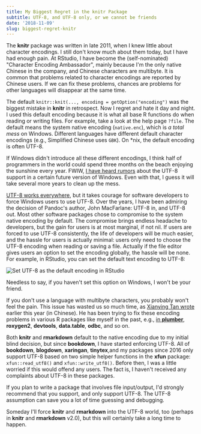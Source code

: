 ```yaml
---
title: My Biggest Regret in the knitr Package
subtitle: UTF-8, and UTF-8 only, or we cannot be friends
date: '2018-11-09'
slug: biggest-regret-knitr
---
```


The **knitr** package was written in late 2011, when I knew little about character encodings. I still don't know much about them today, but I have had enough pain. At RStudio, I have become the (self-nominated) "Character Encoding Ambassador", mainly because I'm the only native Chinese in the company, and Chinese characters are multibyte. It is common that problems related to character encodings are reported by Chinese users. If we can fix these problems, chances are problems for other languages will disappear at the same time.

The default `knitr::knit(..., encoding = getOption("encoding")` was the biggest mistake in **knitr** in retrospect. Now I regret and hate it day and night. I used this default encoding because it is what all base R functions do when reading or writing files. For example, take a look at the help page `?file`. The default means the system native encoding (`native.enc`), which is _a total mess_ on Windows. Different languages have different default character encodings (e.g., Simplified Chinese uses `GBK`). On *nix, the default encoding is often UTF-8.

If Windows didn't introduce all these different encodings, I think half of programmers in the world could spend three months on the beach enjoying the sunshine every year. FWIW, [I have heard rumors](https://twitter.com/matarillo/status/931050504779526145) about the UTF-8 support in a certain future version of Windows. Even with that, I guess it will take several more years to clean up the mess.

[UTF-8 works everywhere](http://utf8everywhere.org), but it takes courage for software developers to force Windows users to use UTF-8. Over the years, I have been admiring the decision of Pandoc's author, John MacFarlane: UTF-8 in, and UTF-8 out. Most other software packages chose to compromise to the system native encoding by default. The compromise brings endless headache to developers, but the gain for users is at most marginal, if not nil. If users are forced to use UTF-8 consistently, the life of developers will be much easier, and the hassle for users is actually minimal: users only need to choose the UTF-8 encoding when reading or saving a file. Actually if the file editor gives users an option to set the encoding globally, the hassle will be none. For example, in RStudio, you can set the default text encoding to UTF-8:

![Set UTF-8 as the default encoding in RStudio](https://user-images.githubusercontent.com/163582/48278362-e3f79d00-e412-11e8-8d53-be409861928f.png)

Needless to say, if you haven't set this option on Windows, I won't be your friend.

If you don't use a language with multibyte characters, you probably won't feel the pain. This issue has wasted us so much time, as [Xianying Tan wrote](https://shrektan.com/post/2018/05/07/cant-bear-with-encoding-any-longer/) earlier this year (in Chinese). He has been trying to fix these encoding problems in various R packages like myself in the past, e.g., [in **plumber**](https://github.com/trestletech/plumber/pull/312), **roxygen2**, **devtools**, **data.table**, **odbc**, and so on.

Both **knitr** and **rmarkdown** default to the native encoding due to my initial blind decision, but since **bookdown**, I have started enforcing UTF-8. All of **bookdown**, **blogdown**, **xaringan**, **tinytex**,and my packages since 2016 only support UTF-8 based on two simple helper functions in the **xfun** package: `xfun::read_utf8()` and `xfun::write_utf8()`. Before then, I was a little worried if this would offend any users. The fact is, I haven't received any complaints about UTF-8 in these packages.

If you plan to write a package that involves file input/output, I'd strongly recommend that you support, and only support UTF-8. The UTF-8 assumption can save you a lot of time guessing and debugging.

Someday I'll force **knitr** and **rmarkdown** into the UTF-8 world, too (perhaps in **knitr** and **rmarkdown** v2.0), but this will certainly take a long time to happen.
